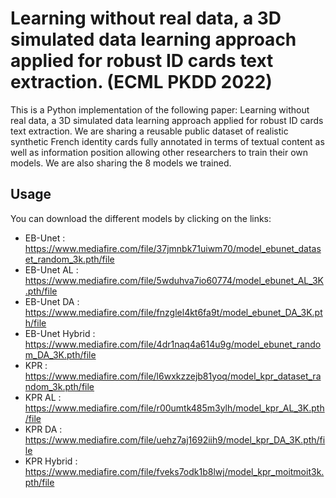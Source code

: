 # Learning without real data, a 3D simulated data learning approach applied for robust ID cards text extraction. (ECML PKDD 2022)

This is a Python implementation of the following paper: Learning without real data, a 3D simulated data learning approach applied for robust ID cards text extraction.
We are sharing a reusable public dataset of realistic synthetic French identity cards fully annotated in terms of textual content as well as information
position allowing other researchers to train their own models. We are also sharing the 8 models we trained.

## Usage

You can download the different models by clicking on the links:

* EB-Unet    : https://www.mediafire.com/file/37jmnbk71uiwm70/model_ebunet_dataset_random_3k.pth/file
* EB-Unet AL : https://www.mediafire.com/file/5wduhva7io60774/model_ebunet_AL_3K.pth/file
* EB-Unet DA : https://www.mediafire.com/file/fnzglel4kt6fa9t/model_ebunet_DA_3K.pth/file
* EB-Unet Hybrid : https://www.mediafire.com/file/4dr1naq4a614u9g/model_ebunet_random_DA_3K.pth/file
* KPR : https://www.mediafire.com/file/l6wxkzzejb81yoq/model_kpr_dataset_random_3k.pth/file
* KPR AL : https://www.mediafire.com/file/r00umtk485m3ylh/model_kpr_AL_3K.pth/file
* KPR DA : https://www.mediafire.com/file/uehz7aj1692iih9/model_kpr_DA_3K.pth/file
* KPR Hybrid : https://www.mediafire.com/file/fveks7odk1b8lwj/model_kpr_moitmoit3k.pth/file

